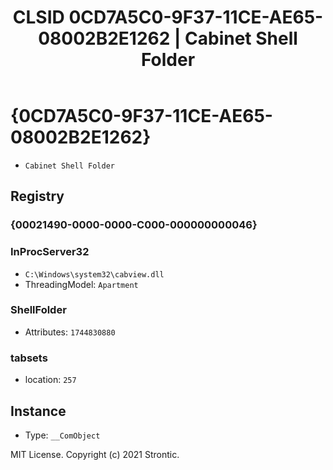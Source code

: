 ﻿---
title: "CLSID 0CD7A5C0-9F37-11CE-AE65-08002B2E1262 | Cabinet Shell Folder"
excerpt: What is COM-Object CLSID 0CD7A5C0-9F37-11CE-AE65-08002B2E1262?
---

# {0CD7A5C0-9F37-11CE-AE65-08002B2E1262}

* `Cabinet Shell Folder`

## Registry


### {00021490-0000-0000-C000-000000000046}


### InProcServer32

* `C:\Windows\system32\cabview.dll`
* ThreadingModel: `Apartment`

### ShellFolder

* Attributes: `1744830880`

### tabsets

* location: `257`

## Instance

* Type: `__ComObject`

MIT License. Copyright (c) 2021 Strontic.


